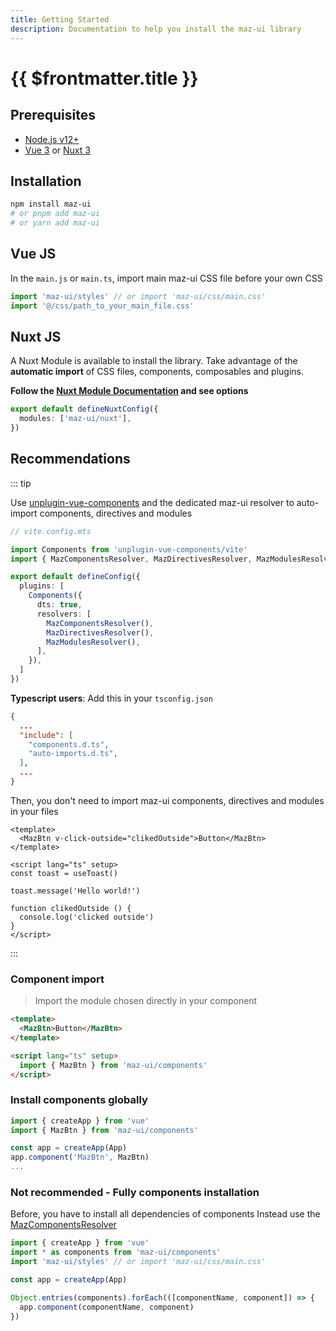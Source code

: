 ```yaml
---
title: Getting Started
description: Documentation to help you install the maz-ui library
---
```


# {{ $frontmatter.title }}

## Prerequisites

- [Node.js v12+](https://nodejs.org/)
- [Vue 3](https://v3.vuejs.org/) or [Nuxt 3](https://v3.nuxtjs.org/)

## Installation

<NpmBadge package="maz-ui" dist-tag="latest" />

```bash
npm install maz-ui
# or pnpm add maz-ui
# or yarn add maz-ui
```

## Vue JS <NpmBadge package="vue" />

In the `main.js` or `main.ts`, import main maz-ui CSS file before your own CSS

```ts
import 'maz-ui/styles' // or import 'maz-ui/css/main.css'
import '@/css/path_to_your_main_file.css'
```

## Nuxt JS <NpmBadge package="nuxt" />

A Nuxt Module is available to install the library. Take advantage of the **automatic import** of CSS files, components, composables and plugins.

**Follow the [Nuxt Module Documentation](./nuxt.md) and see options**

```ts
export default defineNuxtConfig({
  modules: ['maz-ui/nuxt'],
})
```

## Recommendations

::: tip

<NpmBadge package="unplugin-vue-components"></NpmBadge>

Use [unplugin-vue-components](https://github.com/unplugin/unplugin-vue-components) and the dedicated maz-ui resolver to auto-import components, directives and modules

```ts
// vite.config.mts

import Components from 'unplugin-vue-components/vite'
import { MazComponentsResolver, MazDirectivesResolver, MazModulesResolver } from 'maz-ui/resolvers'

export default defineConfig({
  plugins: [
    Components({
      dts: true,
      resolvers: [
        MazComponentsResolver(),
        MazDirectivesResolver(),
        MazModulesResolver(),
      ],
    }),
  ]
})
```

**Typescript users**: Add this in your `tsconfig.json`

```json
{
  ...
  "include": [
    "components.d.ts",
    "auto-imports.d.ts",
  ],
  ...
}
```

Then, you don't need to import maz-ui components, directives and modules in your files

```vue
<template>
  <MazBtn v-click-outside="clikedOutside">Button</MazBtn>
</template>

<script lang="ts" setup>
const toast = useToast()

toast.message('Hello world!')

function clikedOutside () {
  console.log('clicked outside')
}
</script>
```

:::

### Component import

> Import the module chosen directly in your component

```html
<template>
  <MazBtn>Button</MazBtn>
</template>

<script lang="ts" setup>
  import { MazBtn } from 'maz-ui/components'
</script>
```

### Install components globally

```typescript
import { createApp } from 'vue'
import { MazBtn } from 'maz-ui/components'

const app = createApp(App)
app.component('MazBtn', MazBtn)
...
```

### Not recommended - Fully components installation

Before, you have to install all dependencies of components
Instead use the [MazComponentsResolver](./../guide/getting-started.md#recommendations)

```typescript
import { createApp } from 'vue'
import * as components from 'maz-ui/components'
import 'maz-ui/styles' // or import 'maz-ui/css/main.css'

const app = createApp(App)

Object.entries(components).forEach(([componentName, component]) => {
  app.component(componentName, component)
})
```
